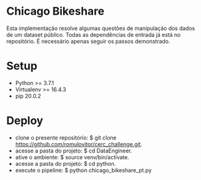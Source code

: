 # Chicago Bikeshare
Esta implementação resolve algumas questões de manipulação dos dados de um 
dataset público.
Todas as dependências de entrada já está no repositório. É necessário apenas seguir
os passos demonstrado.

# Setup
- Python >= 3.7.1
- Virtualenv >= 16.4.3
- pip 20.0.2

# Deploy
- clone o presente repositório: $ git clone https://github.com/romulovitor/cerc_challenge.git.
- acesse a pasta do projeto: $ cd DataEngineer.
- ative o ambiente: $ source venv/bin/activate.
- acesse a pasta do projeto: $ cd python.
- execute o pipeline: $ python chicago_bikeshare_pt.py